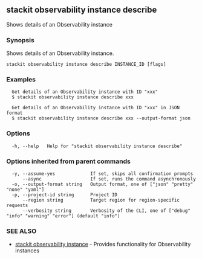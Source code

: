## stackit observability instance describe

Shows details of an Observability instance

### Synopsis

Shows details of an Observability instance.

```
stackit observability instance describe INSTANCE_ID [flags]
```

### Examples

```
  Get details of an Observability instance with ID "xxx"
  $ stackit observability instance describe xxx

  Get details of an Observability instance with ID "xxx" in JSON format
  $ stackit observability instance describe xxx --output-format json
```

### Options

```
  -h, --help   Help for "stackit observability instance describe"
```

### Options inherited from parent commands

```
  -y, --assume-yes             If set, skips all confirmation prompts
      --async                  If set, runs the command asynchronously
  -o, --output-format string   Output format, one of ["json" "pretty" "none" "yaml"]
  -p, --project-id string      Project ID
      --region string          Target region for region-specific requests
      --verbosity string       Verbosity of the CLI, one of ["debug" "info" "warning" "error"] (default "info")
```

### SEE ALSO

* [stackit observability instance](./stackit_observability_instance.md)	 - Provides functionality for Observability instances

